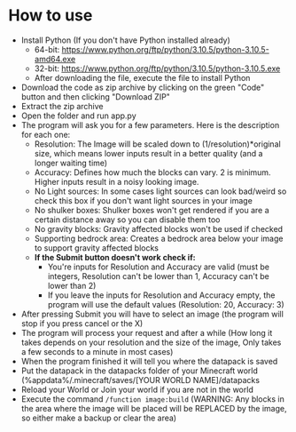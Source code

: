 # How to use
* Install Python (If you don't have Python installed already)
  * 64-bit: https://www.python.org/ftp/python/3.10.5/python-3.10.5-amd64.exe
  * 32-bit: https://www.python.org/ftp/python/3.10.5/python-3.10.5.exe
  * After downloading the file, execute the file to install Python
* Download the code as zip archive by clicking on the green "Code" button and then clicking "Download ZIP"
* Extract the zip archive
* Open the folder and run app.py
* The program will ask you for a few parameters. Here is the description for each one:
  * Resolution: The Image will be scaled down to (1/resolution)*original size, which means lower inputs result in a better quality (and a longer waiting time)
  * Accuracy: Defines how much the blocks can vary. 2 is minimum. Higher inputs result in a noisy looking image.
  * No Light sources: In some cases light sources can look bad/weird so check this box if you don't want light sources in your image
  * No shulker boxes: Shulker boxes won't get rendered if you are a certain distance away so you can disable them too
  * No gravity blocks: Gravity affected blocks won't be used if checked
  * Supporting bedrock area: Creates a bedrock area below your image to support gravity affected blocks
  * **If the Submit button doesn't work check if:**
    * You're inputs for Resolution and Accuracy are valid (must be integers, Resolution can't be lower than 1, Accuracy can't be lower than 2)
    * If you leave the inputs for Resolution and Accuracy empty, the program will use the default values (Resolution: 20, Accuracy: 3)
* After pressing Submit you will have to select an image (the program will stop if you press cancel or the X)
* The program will process your request and after a while (How long it takes depends on your resolution and the size of the image, Only takes a few seconds to a minute in most cases)
* When the program finished it will tell you where the datapack is saved
* Put the datapack in the datapacks folder of your Minecraft world (%appdata%/.minecraft/saves/[YOUR WORLD NAME]/datapacks
* Reload your World or Join your world if you are not in the world
* Execute the command `/function image:build` (WARNING: Any blocks in the area where the image will be placed will be REPLACED by the image, so either make a backup or clear the area)
